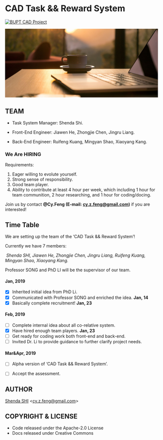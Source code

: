 # CAD Task && Reward System

[![BUPT CAD Project](https://img.shields.io/badge/👀-BUPT_CAD_Project-blue.svg)](https://github.com/bupt/awesome-cad)

![](assets/Laptopandcoffe.jpg)



## TEAM

- Task System Manager: Shenda Shi.

- Front-End Engineer: Jiawen He, Zhongjie Chen, Jingru Liang.

- Back-End Engineer: Ruifeng Kuang, Mingyan Shao, Xiaoyang Kang.

    

### We Are HIRING

Requirements:

1. Eager willing to evolute yourself.
1. Strong sense of responsibility.
1. Good team player.
1. Ability to contribute at least 4 hour per week, which including 1 hour for team communition, 2 hour researching, and 1 hour for coding/docing.

Join us by contact **@Cy.Feng (E-mail: cy.z.feng@gmail.com)**  if you are interested!



## Time Table

We are setting up the team of the ‘CAD Task && Reward System’!

Currently we have 7 members: 

​	*Shenda SHI, Jiawen He, Zhongjie Chen, Jingru Liang, Ruifeng Kuang, Mingyan Shao, Xiaoyang Kang.*

Professor SONG and  PhD LI will be the supervisor of our team.

#### Jan, 2019

- [x] Inherited initial idea from PhD Li.
- [x] Communicated with Professor SONG and enriched the idea.  **Jan, 14**
- [x] Basically complete recruitment!  **Jan, 23**

#### Feb, 2019

- [ ] Complete internal idea about all co-relative system.
- [x] Have hired enough team players. **Jan, 23**
- [ ] Get ready for coding work both front-end and back-end.
- [ ] Invited Dr. Li to provide guidance to further clarify project needs.

#### Mar&Apr, 2019

- [ ] Alpha version of  ‘CAD Task && Reward System’.
- [ ] Accept the assessment.



## AUTHOR

[Shenda SHI](http://cyfeng.science/) \<cy.z.feng@gmail.com\>



## COPYRIGHT & LICENSE

- Code released under the Apache-2.0 License
- Docs released under Creative Commons
